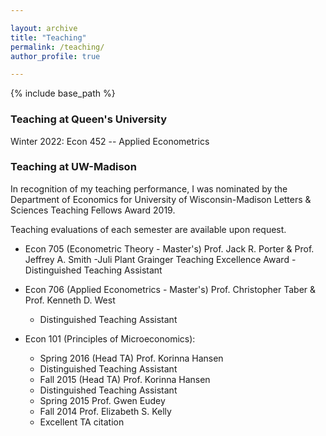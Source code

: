 ```yaml
---

layout: archive
title: "Teaching"
permalink: /teaching/
author_profile: true

---
```


{% include base_path %}


### Teaching at Queen's University

Winter 2022: Econ 452 -- Applied Econometrics

### Teaching at UW-Madison
In recognition of my teaching performance, I was nominated by the Department of Economics for University of Wisconsin-Madison Letters & Sciences Teaching Fellows Award 2019.

Teaching evaluations of each semester are available upon request. 

- Econ 705 (Econometric Theory - Master's)  Prof. Jack R. Porter & Prof. Jeffrey A. Smith
  -Juli Plant Grainger Teaching Excellence Award
  -Distinguished Teaching Assistant

- Econ 706 (Applied Econometrics - Master's)  Prof. Christopher Taber & Prof. Kenneth D. West 
  - Distinguished Teaching Assistant

- Econ 101 (Principles of Microeconomics):
  - Spring 2016 (Head TA) Prof. Korinna Hansen
   - Distinguished Teaching Assistant
  - Fall 2015 (Head TA) Prof. Korinna Hansen
   - Distinguished Teaching Assistant
  - Spring 2015 Prof. Gwen Eudey
  - Fall 2014 Prof. Elizabeth S. Kelly
   - Excellent TA citation
